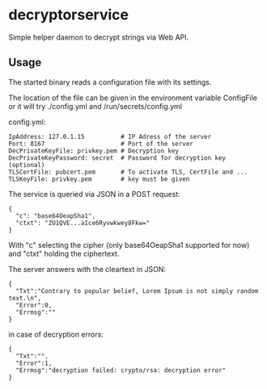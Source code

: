 # decryptorservice

Simple helper daemon to decrypt strings via Web API.

## Usage

The started binary reads a configuration file with its settings.

The location of the file can be given in the environment variable ConfigFile or it will try ./config.yml and /run/secrets/config.yml

config.yml:
```
IpAddress: 127.0.1.15          # IP Adress of the server
Port: 8167                     # Port of the server
DecPrivateKeyFile: privkey.pem # Decryption key
DecPrivateKeyPassword: secret  # Password for decryption key (optional)
TLSCertFile: pubcert.pem       # To activate TLS, CertFile and ...
TLSKeyFile: privkey.pem        # key must be given
```

The service is queried via JSON in a POST request:
```
{
  "c": "base64OeapSha1",
  "ctxt": "ZU1QVE...aIce6Ryvwkwey8Fkw="
}
```
With "c" selecting the cipher (only base64OeapSha1 supported for now) and "ctxt" holding the ciphertext.

The server answers with the cleartext in JSON:
```
{
  "Txt":"Contrary to popular belief, Lorem Ipsum is not simply random text.\n",
  "Error":0,
  "Errmsg":""
}
```
in case of decryption errors:
```
{
  "Txt":"",
  "Error":1,
  "Errmsg":"decryption failed: crypto/rsa: decryption error"
}
```
